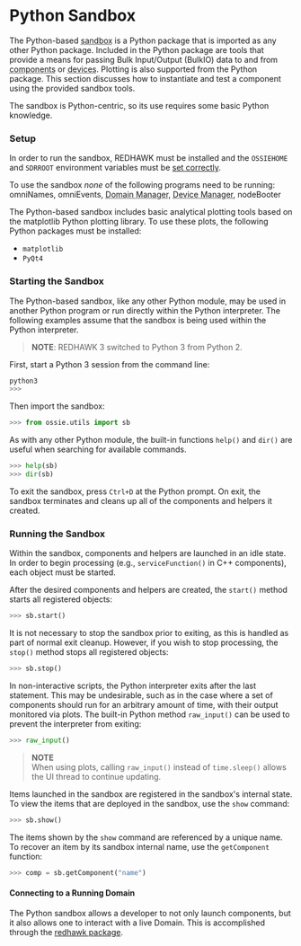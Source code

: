 # Python Sandbox

The Python-based <abbr title="See Glossary.">sandbox</abbr> is a Python package that is imported as any other Python package. Included in the Python package are tools that provide a means for passing Bulk Input/Output (BulkIO) data to and from <abbr title="See Glossary.">components</abbr> or <abbr title="See Glossary.">devices</abbr>. Plotting is also supported from the Python package. This section discusses how to instantiate and test a component using the provided sandbox tools.

The sandbox is Python-centric, so its use requires some basic Python knowledge.

### Setup

In order to run the sandbox, REDHAWK must be installed and the `OSSIEHOME` and `SDRROOT` environment variables must be [set correctly](../../Install/install-from-source.html#installation-steps).

To use the sandbox *none* of the following programs need to be running: omniNames, omniEvents, <abbr title="See Glossary.">Domain Manager</abbr>, <abbr title="See Glossary.">Device Manager</abbr>, nodeBooter

The Python-based sandbox includes basic analytical plotting tools based on the matplotlib Python plotting library. To use these plots, the following Python packages must be installed:

- `matplotlib`
- `PyQt4`

### Starting the Sandbox

The Python-based sandbox, like any other Python module, may be used in another Python program or run directly within the Python interpreter. The following examples assume that the sandbox is being used within the Python interpreter.

> **NOTE**:  REDHAWK 3 switched to Python 3 from Python 2.

First, start a Python 3 session from the command line:
```bash
python3
>>>
```

Then import the sandbox:
```python
>>> from ossie.utils import sb
```

As with any other Python module, the built-in functions `help()` and `dir()` are useful when searching for available commands.
```python
>>> help(sb)
>>> dir(sb)
```

To exit the sandbox, press `Ctrl+D` at the Python prompt. On exit, the sandbox terminates and cleans up all of the components and helpers it created.

### Running the Sandbox

Within the sandbox, components and helpers are launched in an idle state. In order to begin processing (e.g., `serviceFunction()` in C++ components), each object must be started.

After the desired components and helpers are created, the `start()` method starts all registered objects:

```python
>>> sb.start()
```

It is not necessary to stop the sandbox prior to exiting, as this is handled as part of normal exit cleanup. However, if you wish to stop processing, the `stop()` method stops all registered objects:

```python
>>> sb.stop()
```

In non-interactive scripts, the Python interpreter exits after the last statement. This may be undesirable, such as in the case where a set of components should run for an arbitrary amount of time, with their output monitored via plots. The built-in Python method `raw_input()` can be used to prevent the interpreter from exiting:

```python
>>> raw_input()
```


> **NOTE**  
> When using plots, calling `raw_input()` instead of `time.sleep()` allows the UI thread to continue updating.  

Items launched in the sandbox are registered in the sandbox's internal state. To view the items that are deployed in the sandbox, use the `show` command:

```python
>>> sb.show()
```

The items shown by the `show` command are referenced by a unique name. To recover an item by its sandbox internal name, use the `getComponent` function:

```python
>>> comp = sb.getComponent("name")
```

#### Connecting to a Running Domain

The Python sandbox allows a developer to not only launch components, but it also allows one to interact with a live Domain. This is accomplished through the [redhawk package](../../Runtime-Environment/inspection.html#redhawk-module).
